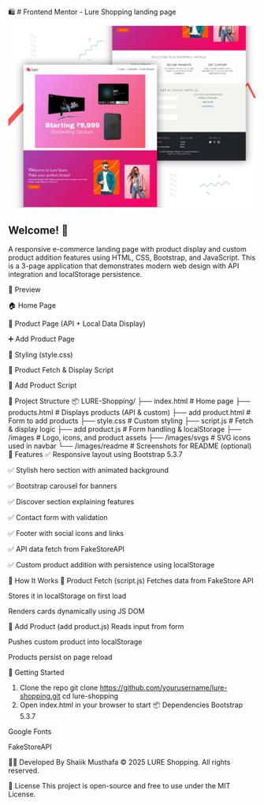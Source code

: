 🛍 # Frontend Mentor - Lure Shopping landing page 

![Design preview for the Lure Shopping landing page with two column layout challenge](./images,svgs/preview.jpg)

## Welcome! 👋

A responsive e-commerce landing page with product display and custom product addition features using HTML, CSS, Bootstrap, and JavaScript. This is a 3-page application that demonstrates modern web design with API integration and localStorage persistence.

📸 Preview

🏠 Home Page

📄 Product Page (API + Local Data Display)

➕ Add Product Page

🎨 Styling (style.css)

📜 Product Fetch & Display Script

📝 Add Product Script

📁 Project Structure
📦 LURE-Shopping/
├── index.html               # Home page
├── products.html            # Displays products (API & custom)
├── add product.html         # Form to add products
├── style.css                # Custom styling
├── script.js                # Fetch & display logic
├── add product.js           # Form handling & localStorage
├── /images                  # Logo, icons, and product assets
├── /images/svgs             # SVG icons used in navbar
└── /images/readme           # Screenshots for README (optional)
🔧 Features
✅ Responsive layout using Bootstrap 5.3.7

✅ Stylish hero section with animated background

✅ Bootstrap carousel for banners

✅ Discover section explaining features

✅ Contact form with validation

✅ Footer with social icons and links

✅ API data fetch from FakeStoreAPI

✅ Custom product addition with persistence using localStorage

📜 How It Works
🔹 Product Fetch (script.js)
Fetches data from FakeStore API

Stores it in localStorage on first load

Renders cards dynamically using JS DOM

🔹 Add Product (add product.js)
Reads input from form

Pushes custom product into localStorage

Products persist on page reload

🚀 Getting Started
1. Clone the repo
git clone https://github.com/yourusername/lure-shopping.git
cd lure-shopping
2. Open index.html in your browser to start
📦 Dependencies
Bootstrap 5.3.7

Google Fonts

FakeStoreAPI

👨‍💻 Developed By
Shaiik Musthafa
© 2025 LURE Shopping. All rights reserved.

📝 License
This project is open-source and free to use under the MIT License.